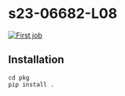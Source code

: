 # s23-06682-L08

[![First job](https://github.com/kareem-Abdelmaqsoud/s23-06682-L08/actions/workflows/my-workflow.yaml/badge.svg)](https://github.com/kareem-Abdelmaqsoud/s23-06682-L08/actions/workflows/my-workflow.yaml)

## Installation
    cd pkg
    pip install .